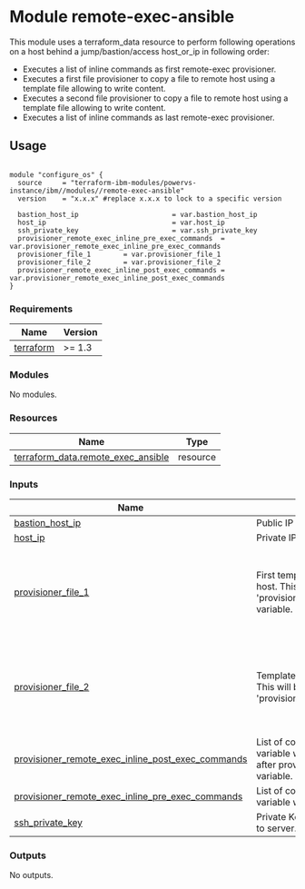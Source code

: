 # Module remote-exec-ansible

This module uses a terraform_data resource to perform following operations on a host behind a jump/bastion/access host_or_ip in following order:

- Executes a list of inline commands as first remote-exec provisioner.
- Executes a first file provisioner to copy a file to remote host using a template file allowing to write content.
- Executes a second file provisioner to copy a file to remote host using a template file allowing to write content.
- Executes a list of inline commands as last remote-exec provisioner.

## Usage
```hcl

module "configure_os" {
  source     = "terraform-ibm-modules/powervs-instance/ibm//modules//remote-exec-ansible"
  version    = "x.x.x" #replace x.x.x to lock to a specific version

  bastion_host_ip                       = var.bastion_host_ip
  host_ip                               = var.host_ip
  ssh_private_key                       = var.ssh_private_key
  provisioner_remote_exec_inline_pre_exec_commands  = var.provisioner_remote_exec_inline_pre_exec_commands
  provisioner_file_1        = var.provisioner_file_1
  provisioner_file_2        = var.provisioner_file_2
  provisioner_remote_exec_inline_post_exec_commands = var.provisioner_remote_exec_inline_post_exec_commands
}
```

<!-- BEGINNING OF PRE-COMMIT-TERRAFORM DOCS HOOK -->
### Requirements

| Name | Version |
|------|---------|
| <a name="requirement_terraform"></a> [terraform](#requirement\_terraform) | >= 1.3 |

### Modules

No modules.

### Resources

| Name | Type |
|------|------|
| [terraform_data.remote_exec_ansible](https://registry.terraform.io/providers/hashicorp/terraform/latest/docs/resources/data) | resource |

### Inputs

| Name | Description | Type | Default | Required |
|------|-------------|------|---------|:--------:|
| <a name="input_bastion_host_ip"></a> [bastion\_host\_ip](#input\_bastion\_host\_ip) | Public IP of Bastion Host | `string` | n/a | yes |
| <a name="input_host_ip"></a> [host\_ip](#input\_host\_ip) | Private IP of instance reachable from the Bastion Host. | `string` | n/a | yes |
| <a name="input_provisioner_file_1"></a> [provisioner\_file\_1](#input\_provisioner\_file\_1) | First template file to be copied from local to remote host. This will be executed after contents of 'provisioner\_remote\_exec\_inline\_pre\_exec\_commands' variable. | <pre>object(<br>    {<br>      template_content          = map(any)<br>      source_template_file_path = string<br>      destination_file_path     = string<br>    }<br>  )</pre> | n/a | yes |
| <a name="input_provisioner_file_2"></a> [provisioner\_file\_2](#input\_provisioner\_file\_2) | Template file to be copied from local to remote host. This will be executed after contents of 'provisioner\_file\_1' variable. | <pre>object(<br>    {<br>      template_content          = map(any)<br>      source_template_file_path = string<br>      destination_file_path     = string<br>    }<br>  )</pre> | n/a | yes |
| <a name="input_provisioner_remote_exec_inline_post_exec_commands"></a> [provisioner\_remote\_exec\_inline\_post\_exec\_commands](#input\_provisioner\_remote\_exec\_inline\_post\_exec\_commands) | List of commands to be executed on target host. This variable will be executed last. This will be executed after provisioning of template file 'provisioner\_file\_2' variable. | `list(any)` | n/a | yes |
| <a name="input_provisioner_remote_exec_inline_pre_exec_commands"></a> [provisioner\_remote\_exec\_inline\_pre\_exec\_commands](#input\_provisioner\_remote\_exec\_inline\_pre\_exec\_commands) | List of commands to be executed on target host. This variable will be executed first. | `list(any)` | n/a | yes |
| <a name="input_ssh_private_key"></a> [ssh\_private\_key](#input\_ssh\_private\_key) | Private Key to configure Instance, will not be uploaded to server. | `string` | n/a | yes |

### Outputs

No outputs.
<!-- END OF PRE-COMMIT-TERRAFORM DOCS HOOK -->
